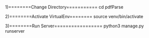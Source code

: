 
1)========Change Directory===========
cd pdfParse

2)========Activate VirtualEnv========
source venv/bin/activate

3)========Run Server=================
python3 manage.py runserver
